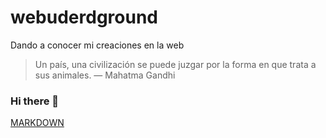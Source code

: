 # webuderdground 
Dando a conocer mi creaciones en la web
>Un país, una civilización se puede juzgar por la forma en que trata a sus animales.  — Mahatma Gandhi


### Hi there 👋
[MARKDOWN](https://markdown.es/sintaxis-markdown/)
<!--
**webunderground/webunderground** is a ✨ _special_ ✨ repository because its `README.md` (this file) appears on your GitHub profile.

Here are some ideas to get you started:

- 🔭 I’m currently working on ...
- 🌱 I’m currently learning ...
- 👯 I’m looking to collaborate on ...
- 🤔 I’m looking for help with ...
- 💬 Ask me about ...
- 📫 How to reach me: ...
- 😄 Pronouns: ...
- ⚡ Fun fact: ...
-->
